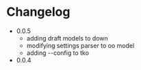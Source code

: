 # Changelog

- 0.0.5
  - adding draft models to down
  - modifying settings parser to oo model
  - adding --config to tko
- 0.0.4
